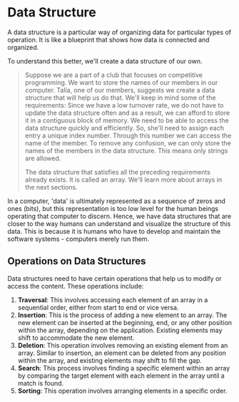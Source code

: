 # Data Structure
A data structure is a particular way of organizing data for particular types of operation. It is like a blueprint that shows how data is connected and organized.

To understand this better, we'll create a data structure of our own.

> Suppose we are a part of a club that focuses on competitive programming. We want to store the names of our members in our computer. Talia, one of our members, suggests we  create a data structure that will help us do that. We'll keep in mind some of the requirements:
> Since we have a low turnover rate, we do not have to update the data structure often and as a result, we can afford to store it in a contiguous block of memory.
> We need to be able to access the data structure quickly and efficiently. So, she'll need to assign each entry a unique index number. Through this number we can access the name of the member.
> To remove any confusion, we can only store the names of the members in the data structure. This means only strings are allowed.
>
> The data structure that satisfies all the preceding requirements already exists. It is called an array. We'll learn more about arrays in the next sections.

In a computer, 'data' is ultimately represented as a sequence of zeros and ones (bits), but this representation is too low level for the human beings operating that computer to discern. Hence, we have data structures that are closer to the way humans can understand and visualize the structure of this data. This is because it is humans who have to develop and maintain the software systems - computers merely run them.

## Operations on Data Structures
Data structures need to have certain operations that help us to modify or access the content. These operations include:
1. **Traversal**: This involves accessing each element of an array in a sequential order, either from start to end or vice versa.
2. **Insertion**: This is the process of adding a new element to an array. The new element can be inserted at the beginning, end, or any other position within the array, depending on the application. Existing elements may shift to accommodate the new element.
3. **Deletion**: This operation involves removing an existing element from an array. Similar to insertion, an element can be deleted from any position within the array, and existing elements may shift to fill the gap.
4. **Search**: This process involves finding a specific element within an array by comparing the target element with each element in the array until a match is found.
5. **Sorting**: This operation involves arranging elements in a specific order.
